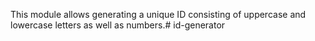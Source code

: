 This module allows generating a unique ID consisting of uppercase and lowercase letters as well as numbers.# id-generator
